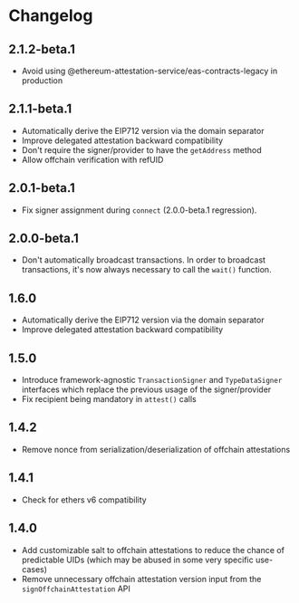 # Changelog

## 2.1.2-beta.1

- Avoid using @ethereum-attestation-service/eas-contracts-legacy in production

## 2.1.1-beta.1

- Automatically derive the EIP712 version via the domain separator
- Improve delegated attestation backward compatibility
- Don't require the signer/provider to have the `getAddress` method
- Allow offchain verification with refUID

## 2.0.1-beta.1

- Fix signer assignment during `connect` (2.0.0-beta.1 regression).

## 2.0.0-beta.1

- Don't automatically broadcast transactions. In order to broadcast transactions, it's now always necessary to call the `wait()` function.

## 1.6.0

- Automatically derive the EIP712 version via the domain separator
- Improve delegated attestation backward compatibility

## 1.5.0

- Introduce framework-agnostic `TransactionSigner` and `TypeDataSigner` interfaces which replace the previous usage of the signer/provider
- Fix recipient being mandatory in `attest()` calls

## 1.4.2

- Remove nonce from serialization/deserialization of offchain attestations

## 1.4.1

- Check for ethers v6 compatibility

## 1.4.0

- Add customizable salt to offchain attestations to reduce the chance of predictable UIDs (which may be abused in some very specific use-cases)
- Remove unnecessary offchain attestation version input from the `signOffchainAttestation` API
